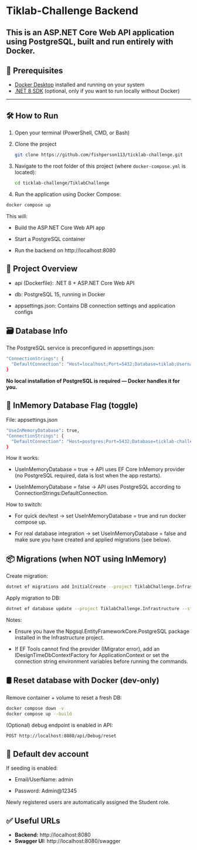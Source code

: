 # Tiklab-Challenge Backend
This is an ASP.NET Core Web API application using PostgreSQL, built and run entirely with Docker.
---

## 🚀 Prerequisites

- [Docker Desktop](https://www.docker.com/products/docker-desktop) installed and running on your system
- [.NET 8 SDK](https://dotnet.microsoft.com/en-us/download/dotnet/8.0) (optional, only if you want to run locally without Docker)
---

## 🛠️ How to Run

1. Open your terminal (PowerShell, CMD, or Bash)

2. Clone the project
   ```bash
   git clone https://github.com/fishperson113/ticklab-challenge.git
   ```
3. Navigate to the root folder of this project (where `docker-compose.yml` is located):
   ```bash
   cd ticklab-challenge/TiklabChallenge
   ```

3. Run the application using Docker Compose:

```bash
docker compose up
```

This will:

- Build the ASP.NET Core Web API app

- Start a PostgreSQL container

- Run the backend on http://localhost:8080

## 📂 Project Overview

- api (Dockerfile): .NET 8 + ASP.NET Core Web API

- db: PostgreSQL 15, running in Docker

- appsettings.json: Contains DB connection settings and application configs

## 🗃️ Database Info

The PostgreSQL service is preconfigured in appsettings.json:

```bash
"ConnectionStrings": {
  "DefaultConnection": "Host=localhost;Port=5432;Database=tiklab;Username=postgres;Password=postgres"
}
```

**No local installation of PostgreSQL is required — Docker handles it for you.**

## 🧰 InMemory Database Flag (toggle)

File: appsettings.json

```bash
"UseInMemoryDatabase": true,
"ConnectionStrings": {
  "DefaultConnection": "Host=postgres;Port=5432;Database=ticklab-challenge;Username=postgres;Password=root"
}
```

How it works:
- UseInMemoryDatabase = true → API uses EF Core InMemory provider (no PostgreSQL required, data is lost when the app restarts).

- UseInMemoryDatabase = false → API uses PostgreSQL according to ConnectionStrings:DefaultConnection.

How to switch:
- For quick dev/test → set UseInMemoryDatabase = true and run docker compose up.

- For real database integration → set UseInMemoryDatabase = false and make sure you have created and applied migrations (see below).

## 📦 Migrations (when NOT using InMemory)

Create migration:

```bash
dotnet ef migrations add InitialCreate --project TiklabChallenge.Infrastructure --startup-project TiklabChallenge.API
```

Apply migration to DB:

```bash
dotnet ef database update --project TiklabChallenge.Infrastructure --startup-project TiklabChallenge.API
```

Notes:

- Ensure you have the Npgsql.EntityFrameworkCore.PostgreSQL package installed in the Infrastructure project.

- If EF Tools cannot find the provider (IMigrator error), add an IDesignTimeDbContextFactory for ApplicationContext
 or set the connection string environment variables before running the commands.

## 🛢️ Reset database with Docker (dev-only)

Remove container + volume to reset a fresh DB:

```bash
docker compose down -v
docker compose up --build
```

(Optional) debug endpoint is enabled in API:

```bash
POST http://localhost:8080/api/Debug/reset
```

## 🔐 Default dev account

If seeding is enabled:

- Email/UserName: admin

- Password: Admin@12345

Newly registered users are automatically assigned the Student role.

## ✅ Useful URLs

- **Backend:** http://localhost:8080
- **Swagger UI:** http://localhost:8080/swagger
